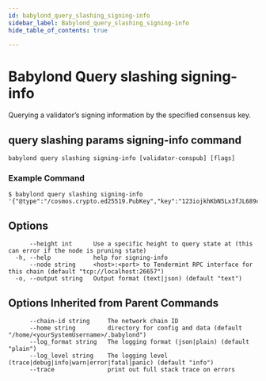 ```yaml
---
id: babylond_query_slashing_signing-info
sidebar_label: Babylond_query_slashing_signing-info
hide_table_of_contents: true

---
```


# Babylond Query slashing signing-info
Querying a validator’s signing information by the specified consensus key.
## query slashing params signing-info command
```
babylond query slashing signing-info [validator-conspub] [flags]
```
### Example Command
```
$ babylond query slashing signing-info '{"@type":"/cosmos.crypto.ed25519.PubKey","key":"123iojkhKbN5Lx3fJL689cikXBqe+hcp6Y+x0rIK78jHKL="}'
```
## Options
```
      --height int      Use a specific height to query state at (this can error if the node is pruning state)
  -h, --help            help for signing-info
      --node string     <host>:<port> to Tendermint RPC interface for this chain (default "tcp://localhost:26657")
  -o, --output string   Output format (text|json) (default "text")
```
## Options Inherited from Parent Commands
```
      --chain-id string     The network chain ID
      --home string         directory for config and data (default "/home/<yourSystemUsername>/.babylond")
      --log_format string   The logging format (json|plain) (default "plain")
      --log_level string    The logging level (trace|debug|info|warn|error|fatal|panic) (default "info")
      --trace               print out full stack trace on errors
```